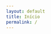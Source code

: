 ```yaml
---
layout: default
title: Início
permalink: /
---
```


<!-- Conteúdo específico do index fica vazio porque o conteúdo do hero está no layout -->